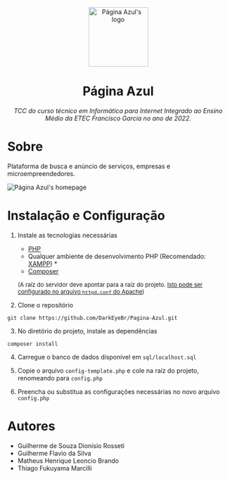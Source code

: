 <div align="center">
    <a href="https://github.com/DarkEyeBr/Pagina-Azul">
        <img width="135" alt="Página Azul's logo" src="https://user-images.githubusercontent.com/99801948/236017601-1df13f5b-a86f-4020-88d9-0d8006b790a7.png">
    </a>
    <h1>Página Azul</h1>
    <p><i>TCC do curso técnico em Informática para Internet Integrado ao Ensino Médio da ETEC Francisco Garcia no ano de 2022.</i></p>
</div>

# Sobre

Plataforma de busca e anúncio de serviços, empresas e microempreendedores.

![Página Azul's homepage](https://user-images.githubusercontent.com/99801948/236017296-7894bc15-4af9-4515-99e2-b6074d69ea02.png)

# Instalação e Configuração

1. Instale as tecnologias necessárias

   - [PHP](https://www.php.net/)
   - Qualquer ambiente de desenvolvimento PHP (Recomendado: [XAMPP](https://www.apachefriends.org/pt_br/index.html)) \*
   - [Composer](https://getcomposer.org/)

   <font size="2">(A raíz do servidor deve apontar para a raíz do projeto. [Isto pode ser configurado no arquivo `httpd.conf` do Apache](https://www.devmedia.com.br/forum/como-mudar-o-diretorio-raiz-do-xampp/570638))</font>

2. Clone o repositório

```
git clone https://github.com/DarkEyeBr/Pagina-Azul.git
```

3. No diretório do projeto, instale as dependências

```
composer install
```

4. Carregue o banco de dados disponível em `sql/localhost.sql`

5. Copie o arquivo `config-template.php` e cole na raíz do projeto, renomeando para `config.php`

6. Preencha ou substitua as configurações necessárias no novo arquivo `config.php`

# Autores

- Guilherme de Souza Dionisio Rosseti
- Guilherme Flavio da Silva
- Matheus Henrique Leoncio Brando
- Thiago Fukuyama Marcilli
